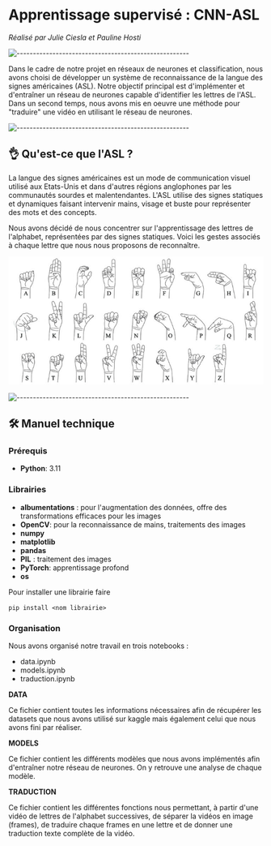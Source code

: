 # Apprentissage supervisé : CNN-ASL
*Réalisé par Julie Ciesla et Pauline Hosti*

![-----------------------------------------------------](https://raw.githubusercontent.com/andreasbm/readme/master/assets/lines/rainbow.png)

Dans le cadre de notre projet en réseaux de neurones et classification, nous avons choisi de développer un système de reconnaissance de la langue des signes américaines (ASL). Notre objectif principal est d'implémenter et d'entraîner un réseau de neurones capable d'identifier les lettres de l'ASL. Dans un second temps, nous avons mis en oeuvre une méthode pour "traduire" une vidéo en utilisant le réseau de neurones. 

![-----------------------------------------------------](https://raw.githubusercontent.com/andreasbm/readme/master/assets/lines/rainbow.png)

## 👌 Qu'est-ce que l'ASL ?

La langue des signes américaines est un mode de communication visuel utilisé aux Etats-Unis et dans d'autres régions anglophones par les communautés sourdes et malentendantes. L'ASL utilise des signes statiques et dynamiques faisant intervenir mains, visage et buste pour représenter des mots et des concepts. 

Nous avons décidé de nous concentrer sur l'apprentissage des lettres de l'alphabet, représentées par des signes statiques. Voici les gestes associés à chaque lettre que nous nous proposons de reconnaître. 

![Alphabet ASL](alphabet.jpg)


![-----------------------------------------------------](https://raw.githubusercontent.com/andreasbm/readme/master/assets/lines/rainbow.png)

## 🛠️ Manuel technique

### Prérequis 
 - **Python**: 3.11

### Librairies
 - **albumentations** : pour l'augmentation des données, offre des transformations efficaces pour les images
 - **OpenCV**: pour la reconnaissance de mains, traitements des images 
 - **numpy**
 - **matplotlib**
 - **pandas**
 - **PIL** : traitement des images
 - **PyTorch**: apprentissage profond
 - **os**

 

 Pour installer une librairie faire
 ```
pip install <nom librairie>
```

### Organisation

Nous avons organisé notre travail en trois notebooks : 
- data.ipynb
- models.ipynb
- traduction.ipynb

**DATA**

Ce fichier contient toutes les informations nécessaires afin de récupérer les datasets que nous avons utilisé sur kaggle mais également celui que nous avons fini par réaliser. 

**MODELS**

Ce fichier contient les différents modèles que nous avons implémentés afin d'entraîner notre réseau de neurones. On y retrouve une analyse de chaque modèle. 

**TRADUCTION**

Ce fichier contient les différentes fonctions nous permettant, à partir d'une vidéo de lettres de l'alphabet successives, de séparer la vidéos en image (frames), de traduire chaque frames en une lettre et de donner une traduction texte complète de la vidéo.
